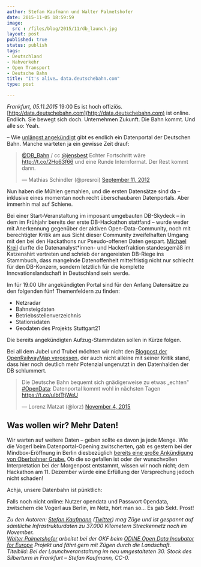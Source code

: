 ```yaml
---
author: Stefan Kaufmann und Walter Palmetshofer
date: 2015-11-05 18:59:59
image: 
  src : /files/blog/2015/11/db_launch.jpg
layout: post
published: true
status: publish
tags:
- Deutschland
- Nahverkehr
- Open Transport
- Deutsche Bahn
title: "It's alive… data.deutschebahn.com" 
type: post

---
```

*Frankfurt, 05.11.2015* 19:00 Es ist hoch offiziös. [http://data.deutschebahn.com](http://data.deutschebahn.com) ist online. Endlich. Sie bewegt sich doch. Unternehmen Zukunft. Die Bahn kommt. Und alle so: Yeah.

– Wie [unlängst angekündigt](/blog/2015/10/die-bahn-kommt-auf-open-data/) gibt es endlich ein Datenportal der Deutschen Bahn. Manche warteten ja ein gewisse Zeit drauf:

<blockquote class="twitter-tweet" lang="en"><p lang="de" dir="ltr"><a href="https://twitter.com/DB_Bahn">@DB_Bahn</a> / cc <a href="https://twitter.com/jensbest">@jensbest</a> Echter Fortschritt wäre <a href="http://t.co/2Ho63f66">http://t.co/2Ho63f66</a> und eine Runde Internformat. Der Rest kommt dann.</p>&mdash; Mathias Schindler (@presroi) <a href="https://twitter.com/presroi/status/245385532333498368">September 11, 2012</a></blockquote>

<script async src="//platform.twitter.com/widgets.js" charset="utf-8"></script>

Nun haben die Mühlen gemahlen, und die ersten Datensätze sind da – inklusive eines momentan noch recht überschaubaren Datenportals. Aber immerhin mal auf Schiene.

Bei einer Start-Veranstaltung im imposant umgebauten DB-Skydeck – in dem im Frühjahr bereits der erste DB-Hackathon stattfand – wurde weder mit Anerkennung gegenüber der aktiven Open-Data-Community, noch mit berechtigter Kritik am aus Sicht dieser Community zweifelhaften Umgang mit den bei den Hackathons nur Pseudo-offenen Daten gespart. [Michael Kreil](http://www.michael-kreil.de/index.php) durfte die Datenanalyst\*innen- und Hackerfraktion standesgemäß im Katzenshirt vertreten und schrieb der angereisten DB-Riege ins Stammbuch, dass mangelnde Datenoffenheit mittelfristig nicht nur schlecht für den DB-Konzern, sondern letztlich für die komplette Innovationslandschaft in Deutschland sein werde.

Im für 19.00 Uhr angekündigten Portal sind für den Anfang Datensätze zu den folgenden fünf Themenfeldern zu finden:

* Netzradar
* Bahnsteigdaten
* Betriebsstellenverzeichnis
* Stationsdaten
* Geodaten des Projekts Stuttgart21

Die bereits angekündigten Aufzug-Stammdaten sollen in Kürze folgen.

Bei all dem Jubel und Trubel möchten wir nicht den [Blogpost der OpenRailwayMap vergessen](http://blog.openrailwaymap.org/?lang=de#29), der auch nicht alleine mit seiner Kritik stand, dass hier noch deutlich mehr Potenzial ungenutzt in den Datenhalden der DB schlummert.

<blockquote class="twitter-tweet" lang="en"><p lang="de" dir="ltr">Die Deutsche Bahn bequemt sich gnädigerweise zu etwas „echten" <a href="https://twitter.com/hashtag/OpenData?src=hash">#OpenData</a>: Datenportal kommt wohl in nächsten Tagen <a href="https://t.co/uIbtTtjWeU">https://t.co/uIbtTtjWeU</a></p>&mdash; Lorenz Matzat (@lorz) <a href="https://twitter.com/lorz/status/661876516398067713">November 4, 2015</a></blockquote>


## Was wollen wir? Mehr Daten!

Wir warten auf weitere Daten – geben sollte es davon ja jede Menge. Wie die Vogerl beim Datenportal-Opening zwitscherten, gab es gestern bei der Mindbox-Eröffnung in Berlin diesbezüglich [bereits eine große Ankündigung von Oberbahner Grube.](http://www.morgenpost.de/wirtschaft/article206517909/Bahn-verspricht-Gratis-WLAN-auch-in-der-zweiten-Klasse.html?service=mobile) Ob die so gefallen ist oder der wunschvollen Interpretation bei der Morgenpost entstammt, wissen wir noch nicht; dem Hackathon am 11. Dezember würde eine Erfüllung der Versprechung jedoch nicht schaden!

Achja, unsere Datenbahn ist pünktlich: 

Falls noch nicht online: Nutzer opendata und Passwort 0pendata, zwitschern die Vogerl aus Berlin, im Netz, hört man so… Es gab Sekt. Prost!

*Zu den Autoren: [Stefan Kaufmann](http://stefan.bloggt.es/) ([Twitter](http://www.twitter.com/_stk)) mag Züge und ist gespannt auf sämtliche Infrastrukturdaten zu 37.000 Kilometern Streckennetz noch im November.  
[Walter Palmetshofer](http://twitter.com/vavoida) arbeitet bei der OKF beim [ODINE Open Data Incubator for Europe](http://opendataincubator.eu/) Projekt und fährt gern mit Zügen durch die Landschaft.  
Titelbild: Bei der Launchveranstaltung im neu umgestalteten 30. Stock des Silberturm in Frankfurt – Stefan Kaufmann, CC-0.*


